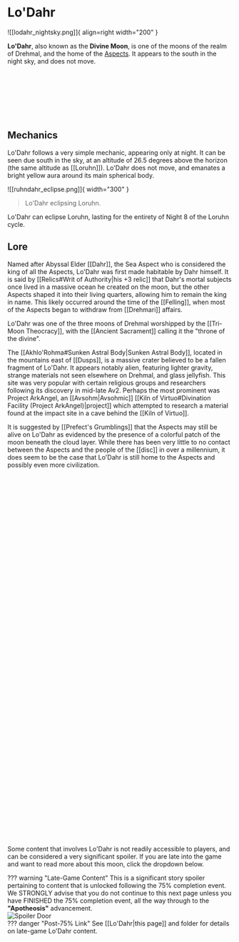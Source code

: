 # Lo'Dahr

![[lodahr_nightsky.png]]{ align=right width="200" }

**Lo'Dahr**, also known as the **Divine Moon**, is one of the moons of the realm of Drehmal, and the home of the [Aspects](/Lore/Higher_Beings/Aspects). It appears to the south in the night sky, and does not move.

<br> <br> <br> <br> <br> <br>

## Mechanics

Lo'Dahr follows a very simple mechanic, appearing only at night. It can be seen due south in the sky, at an altitude of 26.5 degrees above the horizon (the same altitude as [[Loruhn]]). Lo'Dahr does not move, and emanates a bright yellow aura around its main spherical body.

![[ruhndahr_eclipse.png]]{ width="300" }
> Lo'Dahr eclipsing Loruhn.

Lo'Dahr can eclipse Loruhn, lasting for the entirety of Night 8 of the Loruhn cycle.

## Lore

Named after Abyssal Elder [[Dahr]], the Sea Aspect who is considered the king of all the Aspects, Lo'Dahr was first made habitable by Dahr himself. It is said by [[Relics#Writ of Authority|his +3 relic]] that Dahr's mortal subjects once lived in a massive ocean he created on the moon, but the other Aspects shaped it into their living quarters, allowing him to remain the king in name. This likely occurred around the time of the [[Felling]], when most of the Aspects began to withdraw from [[Drehmari]] affairs.

Lo'Dahr was one of the three moons of Drehmal worshipped by the [[Tri-Moon Theocracy]], with the [[Ancient Sacrament]] calling it the "throne of the divine".

The [[Akhlo'Rohma#Sunken Astral Body|Sunken Astral Body]], located in the mountains east of [[Dusps]], is a massive crater believed to be a fallen fragment of Lo'Dahr. It appears notably alien, featuring lighter gravity, strange materials not seen elsewhere on Drehmal, and glass jellyfish. This site was very popular with certain religious groups and researchers following its discovery in mid-late Av2. Perhaps the most prominent was Project ArkAngel, an [[Avsohm|Avsohmic]] [[Kiln of Virtuo#Divination Facility (Project ArkAngel)|project]] which attempted to research a material found at the impact site in a cave behind the [[Kiln of Virtuo]].

It is suggested by [[Prefect's Grumblings]] that the Aspects may still be alive on Lo'Dahr as evidenced by the presence of a colorful patch of the moon beneath the cloud layer. While there has been very little to no contact between the Aspects and the people of the [[disc]] in over a millennium, it does seem to be the case that Lo'Dahr is still home to the Aspects and possibly even more civilization.

<br> <br> <br> <br> <br> <br> <br> <br> <br> <br> <br> <br> <br> <br> <br> <br> <br> <br> <br> <br> <br> <br> <br> <br> <br> <br> <br> <br> <br> <br> <br> <br> <br> <br> <br> <br> <br> <br> <br> <br> <br> <br> <br> <br> <br> <br> <br> <br>

Some content that involves Lo'Dahr is not readily accessible to players, and can be considered a very significant spoiler. If you are late into the game and want to read more about this moon, click the dropdown below. 

??? warning "Late-Game Content"
    This is a significant story spoiler pertaining to content that is unlocked following the 75% completion event. We STRONGLY advise that you do not continue to this next page unless you have FINISHED the 75% completion event, all the way through to the **"Apotheosis"** advancement. <br>
    ![Spoiler Door](/assets/img/spoiler_door.png) <br>
    ??? danger "Post-75% Link"
        See [[Lo'Dahr|this page]] and folder for details on late-game Lo'Dahr content.
   